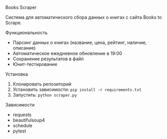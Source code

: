 Books Scraper

Система для автоматического сбора данных о книгах с сайта Books to Scrape.

Функциональность
- Парсинг данных о книгах (название, цена, рейтинг, наличие, описание)
- Автоматическое ежедневное обновление в 19:00
- Сохранение результатов в файл
- Юнит-тестирование

Установка
1. Клонировать репозиторий
2. Установить зависимости: `pip install -r requirements.txt`
3. Запустить: `python scraper.py`

Зависимости
- requests
- beautifulsoup4
- schedule
- pytest